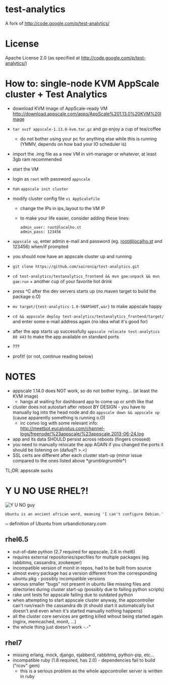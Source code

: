 test-analytics
==============

A fork of http://code.google.com/p/test-analytics/

License
=======
Apache License 2.0 (as specified at http://code.google.com/p/test-analytics/)

How to: single-node KVM AppScale cluster + Test Analytics
=========================================================

* download KVM image of AppScale-ready VM http://download.appscale.com/apps/AppScale%201.13.0%20KVM%20Image
* `tar xvzf appscale-1.13.0-kvm.tar.gz` and go enjoy a cup of tea/coffee
  * do not bother using your pc for anything else while this is running (YMMV, depends on how bad your IO scheduler is)
* import the .img file as a new VM in virt-manager or whatever, at least 3gb ram recommended
* start the VM
* login as `root` with password `appscale`
* run `appscale init cluster`
* modify cluster config file `vi AppScalefile`
  * change the IPs in ips_layout to the VM IP
  * to make your life easier, consider adding these lines:

    ```
    admin_user: root@localho.st
    admin_pass: 123456
    ```

* `appscale up`, enter admin e-mail and password (eg. root@localho.st and 123456) when/if prompted
* you should now have an appscale cluster up and running
* `git clone https://github.com/saironiq/test-analytics.git`
* `cd test-analytics/testanalytics_frontend && mvn gae:unpack && mvn gae:run` + another cup of your favorite hot drink
* press ^C after the dev servers starts up (no maven target to build the package o.O)
* `mv target/{test-analytics-1.0-SNAPSHOT,war}` to make appscale happy
* `cd && appscale deploy test-analytics/testanalytics_frontend/target/` and enter some e-mail address again (no idea what it's good for)
* after the app starts up successfully `appscale relocate test-analytics 80 443` to make the app available on standard ports
* ???
* profit! (or not, continue reading below)


NOTES
=====
* appscale 1.14.0 does NOT work, so do not bother trying... (at least the KVM image)
  * hangs at waiting for dashboard app to come up or smth like that
* cluster does not autostart after reboot BY DESIGN - you have to manually log into the head node and do `appscale down && appscale up` (cause apparently something is running o.O)
  * irc convo log with some relevant info: http://meetbot.eucalyptus.com/channel-logs/freenode/%23appscale/%23appscale.2013-06-24.log
* app and its data SHOULD persist across reboots (fingers crossed)
* you need to manually relocate the app AGAIN if you changed the ports it should be listening on (dafuq?! >.<)
* SSL certs are different after each cluster start-up (minor issue compared to the ones listed above \*_grumblegrumble_\*)

TL;DR: appscale sucks


Y U NO USE RHEL?!
=================

![Y U NO guy](http://i3.kym-cdn.com/entries/icons/original/000/004/006/y-u-no-guy.jpg)

```
Ubuntu is an ancient african word, meaning 'I can't configure Debian.'
```
  ~ definition of Ubuntu from urbandictionary.com

rhel6.5
-------
  * out-of-date python (2.7 required for appscale, 2.6 in rhel6)
  * requires external repositories/specfiles for multiple packages (eg. rabbitmq, cassandra, zookeeper)
  * incompatible version of monit in repos, had to be built from source
  * almost every package has a version different from the corresponding ubuntu pkg - possibly incompatible versions
  * various smaller "bugs" not present in ubuntu like missing files and directories during cluster start-up (possibly due to failing python scripts)
  * rake unit tests for appscale failing due to outdated python
  * when attempting to start appscale cluster anyway, the appcontroller can't run/reach the cassandra db (it should start it automatically but doesn't and even when it's started manually nothing happens)
  * all the cluster core services are getting killed wihout being started again (nginx, memcached, monit, ...)
  * the whole thing just doesn't work -.-"

rhel7
-----
  * missing erlang, mock, django, ejabberd, rabbitmq, python-pip, etc...
  * incompatible ruby (1.8 required, has 2.0) - dependencies fail to build ("rcov" gem)
    * this is a serious problem as the whole appcontroller server is written in ruby
